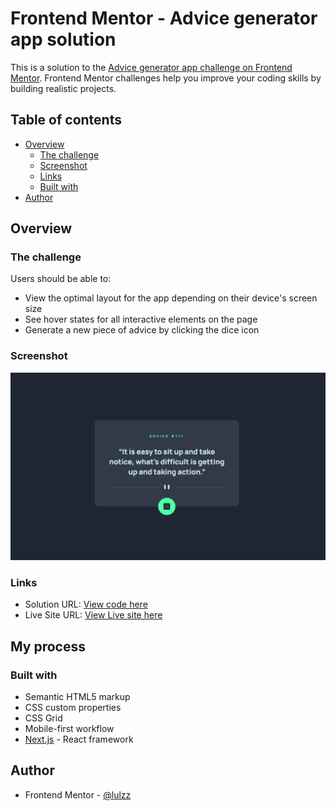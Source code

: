 # Frontend Mentor - Advice generator app solution

This is a solution to the [Advice generator app challenge on Frontend Mentor](https://www.frontendmentor.io/challenges/advice-generator-app-QdUG-13db). Frontend Mentor challenges help you improve your coding skills by building realistic projects.

## Table of contents

- [Overview](#overview)
  - [The challenge](#the-challenge)
  - [Screenshot](#screenshot)
  - [Links](#links)
  - [Built with](#built-with)
- [Author](#author)

## Overview

### The challenge

Users should be able to:

- View the optimal layout for the app depending on their device's screen size
- See hover states for all interactive elements on the page
- Generate a new piece of advice by clicking the dice icon

### Screenshot

![](./public/images/screenshot-desktop-finished.png)

### Links

- Solution URL: [View code here](https://github.com/lulzz/frontendmentor-advice-generator)
- Live Site URL: [View Live site here](https://lulzz.github.io/frontendmentor-advice-generator)

## My process

### Built with

- Semantic HTML5 markup
- CSS custom properties
- CSS Grid
- Mobile-first workflow
- [Next.js](https://nextjs.org/) - React framework

## Author

- Frontend Mentor - [@lulzz](https://www.frontendmentor.io/profile/lulzz)
